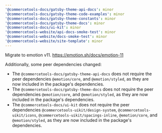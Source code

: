 ```yaml
---
'@commercetools-docs/gatsby-theme-api-docs': minor
'@commercetools-docs/gatsby-theme-code-examples': minor
'@commercetools-docs/gatsby-theme-constants': minor
'@commercetools-docs/gatsby-theme-docs': minor
'@commercetools-docs/ui-kit': minor
'@commercetools-website/api-docs-smoke-test': minor
'@commercetools-website/docs-smoke-test': minor
'@commercetools-website/site-template': minor
---
```


Migrate to emotion v11. https://emotion.sh/docs/emotion-11

Additionally, some peer dependencies changed:

- The `@commercetools-docs/gatsby-theme-api-docs` does not require the peer dependencies `@emotion/core`, and `@emotion/styled`, as they are now included in the package's dependencies.
- The `@commercetools-docs/gatsby-theme-docs` does not require the peer dependencies `@emotion/core`, and `@emotion/styled`, as they are now included in the package's dependencies.
- The `@commercetools-docs/ui-kit` does not require the peer dependencies `@commercetools-uikit/design-system`, `@commercetools-uikit/icons`, `@commercetools-uikit/spacings-inline`, `@emotion/core`, and `@emotion/styled`, as they are now included in the package's dependencies.

